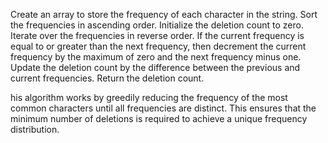 Create an array to store the frequency of each character in the string.
Sort the frequencies in ascending order.
Initialize the deletion count to zero.
Iterate over the frequencies in reverse order.
If the current frequency is equal to or greater than the next frequency, then decrement the current frequency by the maximum of zero and the next frequency minus one. Update the deletion count by the difference between the previous and current frequencies.
Return the deletion count.


his algorithm works by greedily reducing the frequency of the most common characters until all frequencies are distinct. This ensures that the minimum number of deletions is required to achieve a unique frequency distribution.